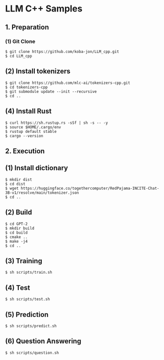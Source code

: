 # LLM C++ Samples

## 1. Preparation

### (1) Git Clone
```
$ git clone https://github.com/koba-jon/LLM_cpp.git
$ cd LLM_cpp
```

## (2) Install tokenizers
```
$ git clone https://github.com/mlc-ai/tokenizers-cpp.git
$ cd tokenizers-cpp
$ git submodule update --init --recursive
$ cd ..
```

## (4) Install Rust
```
$ curl https://sh.rustup.rs -sSf | sh -s -- -y
$ source $HOME/.cargo/env
$ rustup default stable
$ cargo --version
```

## 2. Execution

## (1) Install dictionary
```
$ mkdir dist
$ cd dist
$ wget https://huggingface.co/togethercomputer/RedPajama-INCITE-Chat-3B-v1/resolve/main/tokenizer.json
$ cd ..
```

## (2) Build
```
$ cd GPT-2
$ mkdir build
$ cd build
$ cmake ..
$ make -j4
$ cd ..
```

## (3) Training
```
$ sh scripts/train.sh
```

## (4) Test
```
$ sh scripts/test.sh
```

## (5) Prediction
```
$ sh scripts/predict.sh
```

## (6) Question Answering
```
$ sh scripts/question.sh
```
